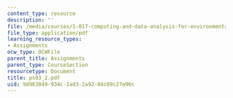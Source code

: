 ```yaml
---
content_type: resource
description: ''
file: /media/courses/1-017-computing-and-data-analysis-for-environmental-applications-fall-2003/9d963049934c1ad32a9204c09c27e96c_ps03_2.pdf
file_type: application/pdf
learning_resource_types:
- Assignments
ocw_type: OCWFile
parent_title: Assignments
parent_type: CourseSection
resourcetype: Document
title: ps03_2.pdf
uid: 9d963049-934c-1ad3-2a92-04c09c27e96c
---
```


